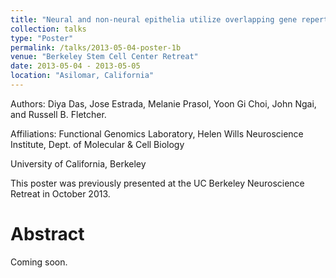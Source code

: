 ```yaml
---
title: "Neural and non-neural epithelia utilize overlapping gene repertoires during regeneration."
collection: talks
type: "Poster"
permalink: /talks/2013-05-04-poster-1b
venue: "Berkeley Stem Cell Center Retreat"
date: 2013-05-04 - 2013-05-05
location: "Asilomar, California"
---
```


Authors: Diya Das, Jose Estrada, Melanie Prasol, Yoon Gi Choi, John Ngai, and Russell B. Fletcher.

Affiliations: Functional Genomics Laboratory, Helen Wills Neuroscience Institute, Dept. of Molecular & Cell Biology

University of California, Berkeley

This poster was previously presented at the UC Berkeley Neuroscience Retreat in October 2013.

Abstract
======
Coming soon.